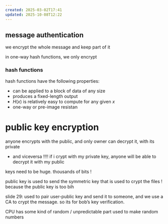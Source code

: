```yaml
---
created: 2025-03-02T17:41
updated: 2025-10-08T12:22
---
```

## message authentication
we encrypt the whole message and keep part of it

in one-way hash functions, we only encrypt 

### hash functions
hash functions have the following properties:
- can be applied to a block of data of any size
- produces a fixed-length output
- $H(x)$ is relatively easy to compute for any given $x$
- one-way or pre-image resistan
# public key encryption
anyone encrypts with the public, and only owner can decrypt it, with its private
- and viceversa !!!! if i crypt with my private key, anyone will be able to decrypt it with my public

keys need to be huge. thousands of bits !


public key is used to send the symmetric key that is used to crypt the files ! because the public key is too bih


slide 29: used to pair user-public key and send it to someone, and we use a CA to crypt the message. so its for bob’s key verification.

CPU has some kind of random / unpredictable part used to make random numbers